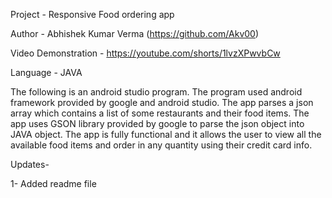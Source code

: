 Project - Responsive Food ordering app

Author - Abhishek Kumar Verma (https://github.com/Akv00)

Video Demonstration - https://youtube.com/shorts/1lvzXPwvbCw

Language - JAVA


The following is an android studio program. The program used android framework provided by google and android studio. The app parses a json array which contains a list of some restaurants and their food items. The app uses GSON library provided by google to parse the json object into JAVA object. The app is fully functional and it allows the user to view all the available food items and order in any quantity using their credit card info.

Updates-

1- Added readme file

